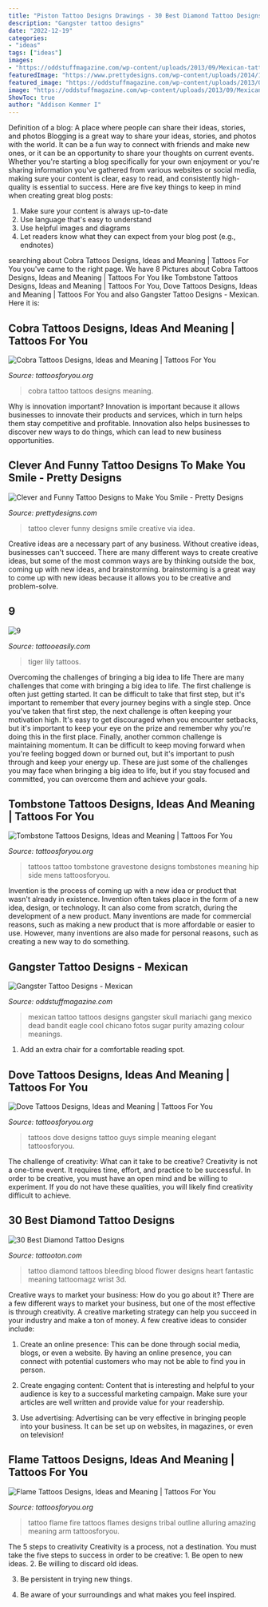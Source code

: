 ```yaml
---
title: "Piston Tattoo Designs Drawings - 30 Best Diamond Tattoo Designs"
description: "Gangster tattoo designs"
date: "2022-12-19"
categories:
- "ideas"
tags: ["ideas"]
images:
- "https://oddstuffmagazine.com/wp-content/uploads/2013/09/Mexican-tattoo-designs-29-588x800.jpg"
featuredImage: "https://www.prettydesigns.com/wp-content/uploads/2014/11/Clever-Tattoo.jpg"
featured_image: "https://oddstuffmagazine.com/wp-content/uploads/2013/09/Mexican-tattoo-designs-29-588x800.jpg"
image: "https://oddstuffmagazine.com/wp-content/uploads/2013/09/Mexican-tattoo-designs-29-588x800.jpg"
ShowToc: true
author: "Addison Kemmer I"
---
```



Definition of a blog: A place where people can share their ideas, stories, and photos
Blogging is a great way to share your ideas, stories, and photos with the world. It can be a fun way to connect with friends and make new ones, or it can be an opportunity to share your thoughts on current events. Whether you're starting a blog specifically for your own enjoyment or you're sharing information you've gathered from various websites or social media, making sure your content is clear, easy to read, and consistently high-quality is essential to success. Here are five key things to keep in mind when creating great blog posts: 
1. Make sure your content is always up-to-date 
2. Use language that's easy to understand 
3. Use helpful images and diagrams 
4. Let readers know what they can expect from your blog post (e.g., endnotes) 

	

		
searching about Cobra Tattoos Designs, Ideas and Meaning | Tattoos For You you've came to the right page. We have 8 Pictures about Cobra Tattoos Designs, Ideas and Meaning | Tattoos For You like Tombstone Tattoos Designs, Ideas and Meaning | Tattoos For You, Dove Tattoos Designs, Ideas and Meaning | Tattoos For You and also Gangster Tattoo Designs - Mexican. Here it is:
		
    
## Cobra Tattoos Designs, Ideas And Meaning | Tattoos For You

<img loading=lazy src="https://www.tattoosforyou.org/wp-content/uploads/2016/03/Cobra-Tattoo.jpg" onerror="this.onerror=null;this.src='https://tse3.mm.bing.net/th?id=OIP.Fm3mWNFbAZHVoC8vp5XGMQHaKO&amp;pid=15.1';" alt="Cobra Tattoos Designs, Ideas and Meaning | Tattoos For You">

_Source: tattoosforyou.org_

>cobra tattoo tattoos designs meaning. 

	

Why is innovation important?
Innovation is important because it allows businesses to innovate their products and services, which in turn helps them stay competitive and profitable. Innovation also helps businesses to discover new ways to do things, which can lead to new business opportunities.

    
## Clever And Funny Tattoo Designs To Make You Smile - Pretty Designs

<img loading=lazy src="https://www.prettydesigns.com/wp-content/uploads/2014/11/Clever-Tattoo.jpg" onerror="this.onerror=null;this.src='https://tse2.mm.bing.net/th?id=OIP.eHpti3PsKjzW4DhpdYuITAHaJ3&amp;pid=15.1';" alt="Clever and Funny Tattoo Designs to Make You Smile - Pretty Designs">

_Source: prettydesigns.com_

>tattoo clever funny designs smile creative via idea. 

	

Creative ideas are a necessary part of any business. Without creative ideas, businesses can't succeed. There are many different ways to create creative ideas, but some of the most common ways are by thinking outside the box, coming up with new ideas, and brainstorming. brainstorming is a great way to come up with new ideas because it allows you to be creative and problem-solve.

    
## 9

<img loading=lazy src="http://www.tattooeasily.com/wp-content/uploads/2013/06/910.jpg" onerror="this.onerror=null;this.src='https://tse1.mm.bing.net/th?id=OIP.QJ7KFtZTlxUWsytnv0AW4AHaLG&amp;pid=15.1';" alt="9">

_Source: tattooeasily.com_

>tiger lily tattoos. 

	

Overcoming the challenges of bringing a big idea to life
There are many challenges that come with bringing a big idea to life. The first challenge is often just getting started. It can be difficult to take that first step, but it's important to remember that every journey begins with a single step. Once you've taken that first step, the next challenge is often keeping your motivation high. It's easy to get discouraged when you encounter setbacks, but it's important to keep your eye on the prize and remember why you're doing this in the first place. Finally, another common challenge is maintaining momentum. It can be difficult to keep moving forward when you're feeling bogged down or burned out, but it's important to push through and keep your energy up. These are just some of the challenges you may face when bringing a big idea to life, but if you stay focused and committed, you can overcome them and achieve your goals.

    
## Tombstone Tattoos Designs, Ideas And Meaning | Tattoos For You

<img loading=lazy src="https://www.tattoosforyou.org/wp-content/uploads/2016/02/Tattoos-of-Tombstones.jpg" onerror="this.onerror=null;this.src='https://tse3.mm.bing.net/th?id=OIP.JJ5aDqGgCnlu3HTNiPlgLQHaJ4&amp;pid=15.1';" alt="Tombstone Tattoos Designs, Ideas and Meaning | Tattoos For You">

_Source: tattoosforyou.org_

>tattoos tattoo tombstone gravestone designs tombstones meaning hip side mens tattoosforyou. 

	

Invention is the process of coming up with a new idea or product that wasn't already in existence. Invention often takes place in the form of a new idea, design, or technology. It can also come from scratch, during the development of a new product. Many inventions are made for commercial reasons, such as making a new product that is more affordable or easier to use. However, many inventions are also made for personal reasons, such as creating a new way to do something.

    
## Gangster Tattoo Designs - Mexican

<img loading=lazy src="https://oddstuffmagazine.com/wp-content/uploads/2013/09/Mexican-tattoo-designs-29-588x800.jpg" onerror="this.onerror=null;this.src='https://tse3.mm.bing.net/th?id=OIP.uNWmNjarI4j2O3cWLhS2nwHaKE&amp;pid=15.1';" alt="Gangster Tattoo Designs - Mexican">

_Source: oddstuffmagazine.com_

>mexican tattoo tattoos designs gangster skull mariachi gang mexico dead bandit eagle cool chicano fotos sugar purity amazing colour meanings. 

	

1. Add an extra chair for a comfortable reading spot.

    
## Dove Tattoos Designs, Ideas And Meaning | Tattoos For You

<img loading=lazy src="http://www.tattoosforyou.org/wp-content/uploads/2013/09/Small-Dove-Tattoos.jpg" onerror="this.onerror=null;this.src='https://tse2.mm.bing.net/th?id=OIP.faXQleQJomQl-guFEmQv5QHaJ4&amp;pid=15.1';" alt="Dove Tattoos Designs, Ideas and Meaning | Tattoos For You">

_Source: tattoosforyou.org_

>tattoos dove designs tattoo guys simple meaning elegant tattoosforyou. 

	

The challenge of creativity: What can it take to be creative?
Creativity is not a one-time event. It requires time, effort, and practice to be successful. In order to be creative, you must have an open mind and be willing to experiment. If you do not have these qualities, you will likely find creativity difficult to achieve.

    
## 30 Best Diamond Tattoo Designs

<img loading=lazy src="https://tattooton.com/wp-content/uploads/2014/04/Best-Diamond-Tattoo-Designs17.jpg" onerror="this.onerror=null;this.src='https://tse1.mm.bing.net/th?id=OIP.LA26vJk9bvjo9F_zVhn4iwHaJ4&amp;pid=15.1';" alt="30 Best Diamond Tattoo Designs">

_Source: tattooton.com_

>tattoo diamond tattoos bleeding blood flower designs heart fantastic meaning tattoomagz wrist 3d. 

	

Creative ways to market your business: How do you go about it?
There are a few different ways to market your business, but one of the most effective is through creativity. A creative marketing strategy can help you succeed in your industry and make a ton of money. A few creative ideas to consider include: 
1. Create an online presence: This can be done through social media, blogs, or even a website. By having an online presence, you can connect with potential customers who may not be able to find you in person. 

2. Create engaging content: Content that is interesting and helpful to your audience is key to a successful marketing campaign. Make sure your articles are well written and provide value for your readership. 

3. Use advertising: Advertising can be very effective in bringing people into your business. It can be set up on websites, in magazines, or even on television!

    
## Flame Tattoos Designs, Ideas And Meaning | Tattoos For You

<img loading=lazy src="http://www.tattoosforyou.org/wp-content/uploads/2013/11/Flame-Tattoo-513x1024.jpg" onerror="this.onerror=null;this.src='https://tse4.mm.bing.net/th?id=OIP.gAWafMp4PDKiUtIKOoH_XgHaOy&amp;pid=15.1';" alt="Flame Tattoos Designs, Ideas and Meaning | Tattoos For You">

_Source: tattoosforyou.org_

>tattoo flame fire tattoos flames designs tribal outline alluring amazing meaning arm tattoosforyou. 

	

The 5 steps to creativity
Creativity is a process, not a destination. You must take the five steps to success in order to be creative: 1. Be open to new ideas.
2. Be willing to discard old ideas.

3. Be persistent in trying new things.

4. Be aware of your surroundings and what makes you feel inspired.


